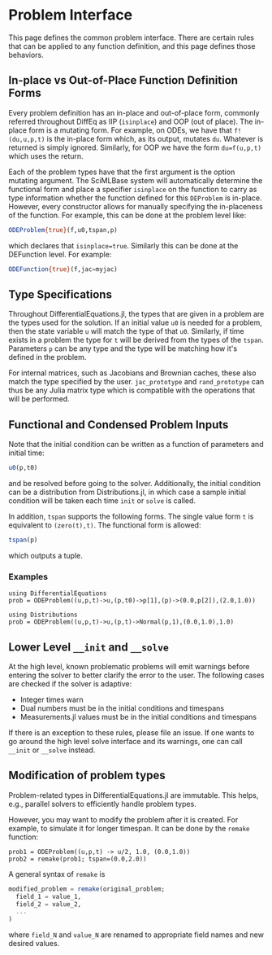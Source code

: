# Problem Interface

This page defines the common problem interface. There are certain rules that
can be applied to any function definition, and this page defines those behaviors.

## In-place vs Out-of-Place Function Definition Forms

Every problem definition has an in-place and out-of-place form, commonly referred
throughout DiffEq as IIP (`isinplace`) and OOP (out of place). The in-place form
is a mutating form. For example, on ODEs, we have that `f!(du,u,p,t)` is the
in-place form which, as its output, mutates `du`. Whatever is returned is simply
ignored. Similarly, for OOP we have the form `du=f(u,p,t)` which uses the return.

Each of the problem types have that the first argument is the option mutating
argument. The SciMLBase system will automatically determine the functional
form and place a specifier `isinplace` on the function to carry as type information
whether the function defined for this `DEProblem` is in-place. However, every
constructor allows for manually specifying the in-placeness of the function.
For example, this can be done at the problem level like:

```julia
ODEProblem{true}(f,u0,tspan,p)
```

which declares that `isinplace=true`. Similarly this can be done at the
DEFunction level. For example:

```julia
ODEFunction{true}(f,jac=myjac)
```

## Type Specifications

Throughout DifferentialEquations.jl, the types that are given in a problem are
the types used for the solution. If an initial value `u0` is needed for a problem,
then the state variable `u` will match the type of that `u0`. Similarly, if
time exists in a problem the type for `t` will be derived from the types of the
`tspan`. Parameters `p` can be any type and the type will be matching how it's
defined in the problem.

For internal matrices, such as Jacobians and Brownian caches, these also match
the type specified by the user. `jac_prototype` and `rand_prototype` can thus
be any Julia matrix type which is compatible with the operations that will be
performed.

## Functional and Condensed Problem Inputs

Note that the initial condition can be written as a function of parameters and
initial time:

```julia
u0(p,t0)
```

and be resolved before going to the solver. Additionally, the initial condition
can be a distribution from Distributions.jl, in which case a sample initial condition
will be taken each time `init` or `solve` is called.

In addition, `tspan` supports the following forms. The single value form `t`
is equivalent to `(zero(t),t)`. The functional form is allowed:

```julia
tspan(p)
```

which outputs a tuple.

### Examples

```@example problem
using DifferentialEquations
prob = ODEProblem((u,p,t)->u,(p,t0)->p[1],(p)->(0.0,p[2]),(2.0,1.0))
```
```@example problem
using Distributions
prob = ODEProblem((u,p,t)->u,(p,t)->Normal(p,1),(0.0,1.0),1.0)
```

## Lower Level `__init` and `__solve`

At the high level, known problematic problems will emit warnings before entering
the solver to better clarify the error to the user. The following cases are
checked if the solver is adaptive:

- Integer times warn
- Dual numbers must be in the initial conditions and timespans
- Measurements.jl values must be in the initial conditions and timespans

If there is an exception to these rules, please file an issue. If one wants to
go around the high level solve interface and its warnings, one can call `__init`
or `__solve` instead.

## Modification of problem types

Problem-related types in DifferentialEquations.jl are immutable.  This
helps, e.g., parallel solvers to efficiently handle problem types.

However, you may want to modify the problem after it is created.  For
example, to simulate it for longer timespan.  It can be done by the
`remake` function:

```@example problem
prob1 = ODEProblem((u,p,t) -> u/2, 1.0, (0.0,1.0))
prob2 = remake(prob1; tspan=(0.0,2.0))
```

A general syntax of `remake` is

```julia
modified_problem = remake(original_problem;
  field_1 = value_1,
  field_2 = value_2,
  ...
)
```

where `field_N` and `value_N` are renamed to appropriate field names
and new desired values.
